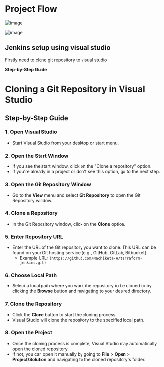 # Project Flow

![image](https://github.com/Nachiketa-A/Rest_API_-Project/assets/157089767/f57a94ad-8491-4c98-bc6e-f0fea9dfaa0a)


![image](https://github.com/Nachiketa-A/Rest_API_-Project/assets/157089767/5a6c67ee-8842-4f07-8798-c8400d9b2a2b)


## Jenkins setup using visual studio

Firstly need to clone git repository to visual studio

**Step-by-Step Guide**

# Cloning a Git Repository in Visual Studio

## Step-by-Step Guide

### 1. Open Visual Studio
- Start Visual Studio from your desktop or start menu.

### 2. Open the Start Window
- If you see the start window, click on the "Clone a repository" option.
- If you're already in a project or don't see this option, go to the next step.

### 3. Open the Git Repository Window
- Go to the **View** menu and select **Git Repository** to open the Git Repository window.

### 4. Clone a Repository
- In the Git Repository window, click on the **Clone** option.

### 5. Enter Repository URL
- Enter the URL of the Git repository you want to clone. This URL can be found on your Git hosting service (e.g., GitHub, GitLab, Bitbucket).
  - Example URL: `(https://github.com/Nachiketa-A/terraform-jenkins.git)`

### 6. Choose Local Path
- Select a local path where you want the repository to be cloned to by clicking the **Browse** button and navigating to your desired directory.

### 7. Clone the Repository
- Click the **Clone** button to start the cloning process.
- Visual Studio will clone the repository to the specified local path.

### 8. Open the Project
- Once the cloning process is complete, Visual Studio may automatically open the cloned repository.
- If not, you can open it manually by going to **File** > **Open** > **Project/Solution** and navigating to the cloned repository's folder.

